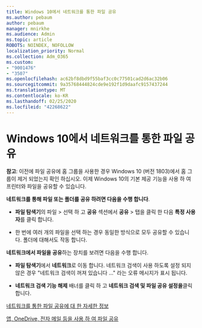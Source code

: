 ```yaml
---
title: Windows 10에서 네트워크를 통한 파일 공유
ms.author: pebaum
author: pebaum
manager: mnirkhe
ms.audience: Admin
ms.topic: article
ROBOTS: NOINDEX, NOFOLLOW
localization_priority: Normal
ms.collection: Adm_O365
ms.custom:
- "9001476"
- "3507"
ms.openlocfilehash: ac62bf8dbd9f55baf3cc0c77501cad2d6ac32b06
ms.sourcegitcommit: 9a35768444824cde9e192f1d9daafc9157437244
ms.translationtype: MT
ms.contentlocale: ko-KR
ms.lasthandoff: 02/25/2020
ms.locfileid: "42268622"
---
```

# <a name="file-sharing-over-a-network-in-windows-10"></a>Windows 10에서 네트워크를 통한 파일 공유

**참고**: 이전에 파일 공유에 홈 그룹을 사용한 경우 Windows 10 (버전 1803)에서 홈 그룹이 제거 되었는지 확인 하십시오. 이제 Windows 10의 기본 제공 기능을 사용 하 여 프린터와 파일을 공유할 수 있습니다.

**네트워크를 통해 파일 또는 폴더를 공유 하려면 다음을 수행 합니다**.

- **파일 탐색기**의 파일 > 선택 하 고 **공유** 섹션에서 **공유** > 탭을 클릭 한 다음 **특정 사용자**를 클릭 합니다.
          
- 한 번에 여러 개의 파일을 선택 하는 경우 동일한 방식으로 모두 공유할 수 있습니다. 폴더에 대해서도 작동 합니다.

**네트워크에서 파일을 공유**하는 장치를 보려면 다음을 수행 합니다.

- **파일 탐색기**에서 **네트워크**로 이동 합니다. 네트워크 검색이 사용 하도록 설정 되지 않은 경우 "네트워크 검색이 꺼져 있습니다 ..." 라는 오류 메시지가 표시 됩니다.

- **네트워크 검색 기능 해제** 배너를 클릭 하 고 **네트워크 검색 및 파일 공유 설정을**클릭 합니다. 
          

[네트워크를 통한 파일 공유에 대 한 자세한 정보](https://support.microsoft.com/help/4092694/windows-10-file-sharing-over-a-network)

[앱, OneDrive, 전자 메일 등을 사용 하 여 파일 공유](https://support.microsoft.com/help/4027674/windows-10-share-files-in-file-explorer)
